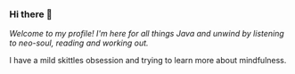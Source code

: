 ### Hi there 👋

*Welcome to my profile! I'm here for all things Java and unwind by listening to neo-soul, reading and working out.* 

I have a mild skittles obsession and trying to learn more about mindfulness.
<!--
**Sheri-bakare1/Sheri-bakare1** is a ✨ _special_ ✨ repository because its `README.md` (this file) appears on your GitHub profile.

Here are some ideas to get you started:

- 🔭 I’m currently working on ...
- 🌱 I’m currently learning ...
- 👯 I’m looking to collaborate on ...
- 🤔 I’m looking for help with ...
- 💬 Ask me about ...
- 📫 How to reach me: ...
- 😄 Pronouns: ...
- ⚡ Fun fact: ...
-->
